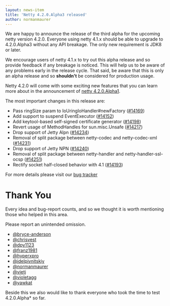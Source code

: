 ```yaml
---
layout: news-item
title: 'Netty 4.2.0.Alpha3 released'
author: normanmaurer
---
```


We are happy to announce the release of the third alpha for the upcoming netty version 4.2.0. Everyone using netty 4.1.x should be able to upgrade to 4.2.0.Alpha3 without any API breakage. The only new requirement is JDK8 or later. 

We encourage users of netty 4.1.x to try out this alpha release and so provide feedback if any breakage is noticed. This will help us to be  aware of any problems early in the release cycle. That said, be aware that this is only an alpha release and so __shouldn't__ be considered for production usage.

Netty 4.2.0 will come with some exciting new features that you can learn more about in the announcement of [netty 4.2.0.Alpha1](https://netty.io/news/2024/06/12/4-2-0-Alpha1.html).


The most important changes in this release are:

* Pass ringSize param to IoUringIoHandler#newFactory ([#14169](https://github.com/netty/netty/pull/14169))
* Add support to suspend EventExecutor ([#14152](https://github.com/netty/netty/pull/14152)) 
* Add keytool-based self-signed certificate generator ([#14198](https://github.com/netty/netty/pull/14198)) 
* Revert usage of MethodHandles for sun.misc.Unsafe ([#14217](https://github.com/netty/netty/pull/14217)) 
* Drop support of Jetty Alpn ([#14234](https://github.com/netty/netty/pull/14234)) 
* Removal of split package between netty-codec and netty-codec-xml ([#14231](https://github.com/netty/netty/pull/14231)) 
* Drop support of Jetty NPN ([#14240](https://github.com/netty/netty/pull/14240)) 
* Removal of split package between netty-handler and netty-handler-ssl-ocsp ([#14251](https://github.com/netty/netty/pull/14251)) 
* Rectify socket half-closed behavior with 4.1 ([#14193](https://github.com/netty/netty/pull/14193))

For more details please visit our [bug tracker](https://github.com/netty/netty/milestone/295?closed=1)

# Thank You

Every idea and bug-report counts, and so we thought it is worth mentioning those who helped in this area.

Please report an unintended omission.

* [@bryce-anderson](https://github.com/bryce-anderson)
* [@chrisvest](https://github.com/chrisvest)
* [@dpy1123](https://github.com/dpy1123)
* [@franz1981](https://github.com/franz1981)
* [@hyperxpro](https://github.com/hyperxpro)
* [@idelpivnitskiy](https://github.com/idelpivnitskiy)
* [@normanmaurer](https://github.com/normanmaurer)
* [@vietj](https://github.com/vietj)
* [@violetagg](https://github.com/violetagg)
* [@yawkat](https://github.com/yawkat)

Beside this we also would like to thank everyone who took the time to test 4.2.0.Alpha* so far.

